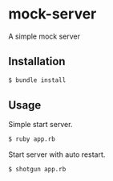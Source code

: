 # mock-server
A simple mock server

## Installation
```bash
$ bundle install
```

## Usage

Simple start server.
```bash
$ ruby app.rb
```

Start server with auto restart.
```bash
$ shotgun app.rb
```
